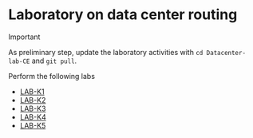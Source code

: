 # Laboratory on data center routing

> [!IMPORTANT]
> As preliminary step, update the laboratory activities with `cd
Datacenter-lab-CE` and `git pull`. 

Perform the following labs 
* [LAB-K1](LAB-K1)
* [LAB-K2](LAB-K2)
* [LAB-K3](LAB-K3)
* [LAB-K4](LAB-K4)
* [LAB-K5](LAB-K5)

<!-- cmvn -->
